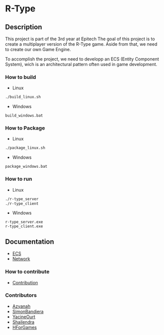 # R-Type

## Description
This project is part of the 3rd year at Epitech The goal of this project is to create a multiplayer version of the R-Type game. Aside from that, we need to create our own Game Engine.

To accomplish the project, we need to developp an ECS (Entity Component System), wich is an architectural pattern often used in game development.

### How to build
- Linux 
```bash
./build_linux.sh
```
- Windows
```batch
build_windows.bat
```

### How to Package
- Linux
```bash
./package_linux.sh
```
- Windows
```batch
package_windows.bat
```

### How to run
- Linux
```bash
./r-type_server
./r-type_client
```

- Windows
```batch
r-type_server.exe
r-type_client.exe
```

## Documentation
- [ECS](doc/ECS/README.md)
- [Network](doc/Network/README.md)

### How to contribute
- [Contribution](doc/CONTRIBUTING.md)

### Contributors

- [Azyanah](https://github.com/Azyanah)
- [SimonBandiera](https://github.com/SimonBandiera)
- [YacineOurt](https://github.com/YacineOurt)
- [Shailendra](https://github.com/Zhailendra)
- [HForGames](https://github.com/HForGames)
